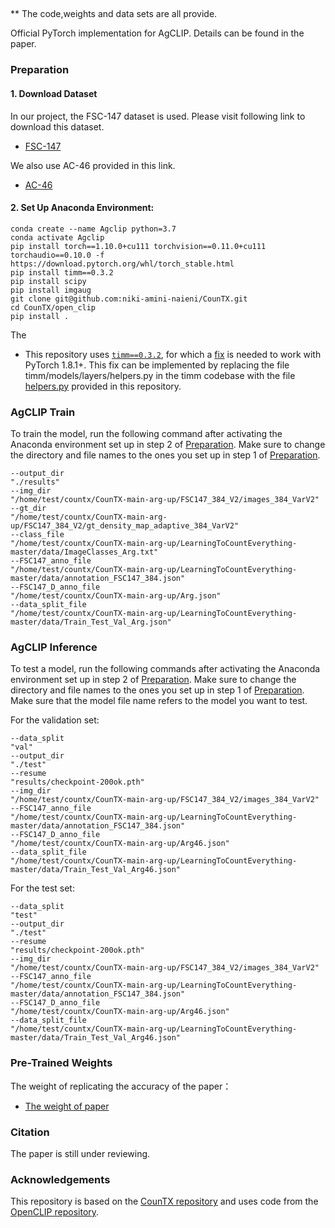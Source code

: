 ## 
**
The code,weights and data sets are all provide.

Official PyTorch implementation for AgCLIP. Details can be found in the paper.


### Preparation
#### 1. Download Dataset

In our project, the FSC-147 dataset is used.
Please visit following link to download this dataset.

* [FSC-147](https://github.com/cvlab-stonybrook/LearningToCountEverything)

We also use AC-46 provided in this link.

* [AC-46](https://)


#### 2. Set Up Anaconda Environment:

```
conda create --name Agclip python=3.7
conda activate Agclip
pip install torch==1.10.0+cu111 torchvision==0.11.0+cu111 torchaudio==0.10.0 -f https://download.pytorch.org/whl/torch_stable.html
pip install timm==0.3.2
pip install scipy
pip install imgaug
git clone git@github.com:niki-amini-naieni/CounTX.git
cd CounTX/open_clip
pip install .
```
The 
* This repository uses [`timm==0.3.2`](https://github.com/rwightman/pytorch-image-models), for which a [fix](https://github.com/rwightman/pytorch-image-models/issues/420#issuecomment-776459842) is needed to work with PyTorch 1.8.1+. This fix can be implemented by replacing the file timm/models/layers/helpers.py in the timm codebase with the file [helpers.py](https://github.com/niki-amini-naieni/CounTX/blob/main/helpers.py) provided in this repository.

### AgCLIP Train

To train the model, run the following command after activating the Anaconda environment set up in step 2 of [Preparation](#preparation). Make sure to change the directory and file names to the ones you set up in step 1 of [Preparation](#preparation). 

```
--output_dir
"./results"
--img_dir
"/home/test/countx/CounTX-main-arg-up/FSC147_384_V2/images_384_VarV2"
--gt_dir
"/home/test/countx/CounTX-main-arg-up/FSC147_384_V2/gt_density_map_adaptive_384_VarV2"
--class_file
"/home/test/countx/CounTX-main-arg-up/LearningToCountEverything-master/data/ImageClasses_Arg.txt"
--FSC147_anno_file
"/home/test/countx/CounTX-main-arg-up/LearningToCountEverything-master/data/annotation_FSC147_384.json"
--FSC147_D_anno_file
"/home/test/countx/CounTX-main-arg-up/Arg.json"
--data_split_file
"/home/test/countx/CounTX-main-arg-up/LearningToCountEverything-master/data/Train_Test_Val_Arg.json"
```

### AgCLIP Inference
To test a model, run the following commands after activating the Anaconda environment set up in step 2 of [Preparation](#preparation). Make sure to change the directory and file names to the ones you set up in step 1 of [Preparation](#preparation). Make sure that the model file name refers to the model you want to test. 

For the validation set:

```
--data_split
"val"
--output_dir
"./test"
--resume
"results/checkpoint-200ok.pth"
--img_dir
"/home/test/countx/CounTX-main-arg-up/FSC147_384_V2/images_384_VarV2"
--FSC147_anno_file
"/home/test/countx/CounTX-main-arg-up/LearningToCountEverything-master/data/annotation_FSC147_384.json"
--FSC147_D_anno_file
"/home/test/countx/CounTX-main-arg-up/Arg46.json"
--data_split_file
"/home/test/countx/CounTX-main-arg-up/LearningToCountEverything-master/data/Train_Test_Val_Arg46.json"
```

For the test set:

```
--data_split
"test"
--output_dir
"./test"
--resume
"results/checkpoint-200ok.pth"
--img_dir
"/home/test/countx/CounTX-main-arg-up/FSC147_384_V2/images_384_VarV2"
--FSC147_anno_file
"/home/test/countx/CounTX-main-arg-up/LearningToCountEverything-master/data/annotation_FSC147_384.json"
--FSC147_D_anno_file
"/home/test/countx/CounTX-main-arg-up/Arg46.json"
--data_split_file
"/home/test/countx/CounTX-main-arg-up/LearningToCountEverything-master/data/Train_Test_Val_Arg46.json"
```

### Pre-Trained Weights
The weight of replicating the accuracy of the paper：
* [The weight of paper](https://drive.google.com/file/d/1bLYgfxeOvpHow99W3EvlzBVn80LkVuR5/view?usp=drive_link)





### Citation

The paper is still under reviewing.

### Acknowledgements

This repository is based on the [CounTX repository](https://github.com/niki-amini-naieni/CounTX) and uses code from the [OpenCLIP repository](https://github.com/mlfoundations/open_clip). 



